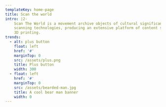 ```yaml
---
templateKey: home-page
title: Scan the world
intro: |2-
    Scan The World is a movement archive objects of cultural significance using 3D
    scanning technologies, producing an extensive platform of content suitable for
    3D printing.
trends:
  - alt: plus button
    float: left
    href: '#'
    marginTop: 0
    src: /assets/plus.png
    title: Plus button
    width: 300
  - float: left
    href: '#'
    marginTop: 0
    src: /assets/bearded-man.jpg
    title: A cool bear man banner
    width: 0
---
```

